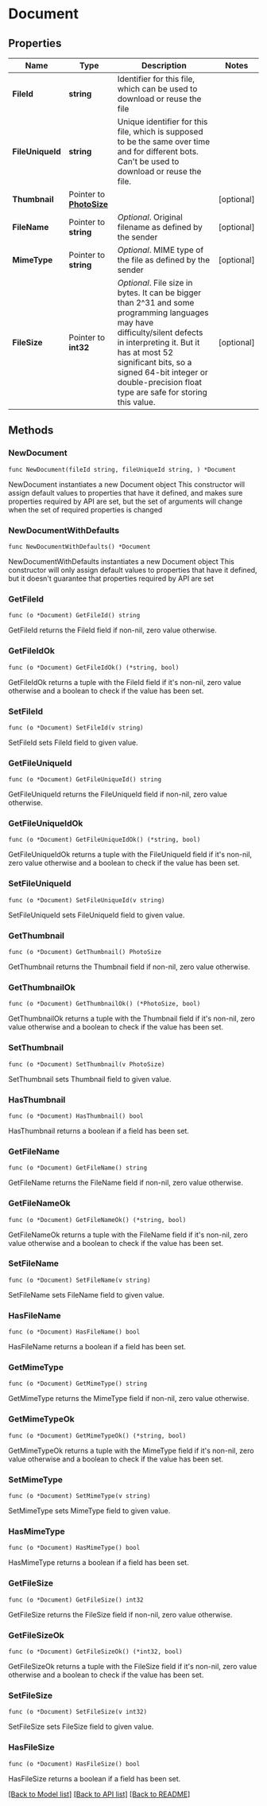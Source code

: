 # Document

## Properties

Name | Type | Description | Notes
------------ | ------------- | ------------- | -------------
**FileId** | **string** | Identifier for this file, which can be used to download or reuse the file | 
**FileUniqueId** | **string** | Unique identifier for this file, which is supposed to be the same over time and for different bots. Can&#39;t be used to download or reuse the file. | 
**Thumbnail** | Pointer to [**PhotoSize**](PhotoSize.md) |  | [optional] 
**FileName** | Pointer to **string** | *Optional*. Original filename as defined by the sender | [optional] 
**MimeType** | Pointer to **string** | *Optional*. MIME type of the file as defined by the sender | [optional] 
**FileSize** | Pointer to **int32** | *Optional*. File size in bytes. It can be bigger than 2^31 and some programming languages may have difficulty/silent defects in interpreting it. But it has at most 52 significant bits, so a signed 64-bit integer or double-precision float type are safe for storing this value. | [optional] 

## Methods

### NewDocument

`func NewDocument(fileId string, fileUniqueId string, ) *Document`

NewDocument instantiates a new Document object
This constructor will assign default values to properties that have it defined,
and makes sure properties required by API are set, but the set of arguments
will change when the set of required properties is changed

### NewDocumentWithDefaults

`func NewDocumentWithDefaults() *Document`

NewDocumentWithDefaults instantiates a new Document object
This constructor will only assign default values to properties that have it defined,
but it doesn't guarantee that properties required by API are set

### GetFileId

`func (o *Document) GetFileId() string`

GetFileId returns the FileId field if non-nil, zero value otherwise.

### GetFileIdOk

`func (o *Document) GetFileIdOk() (*string, bool)`

GetFileIdOk returns a tuple with the FileId field if it's non-nil, zero value otherwise
and a boolean to check if the value has been set.

### SetFileId

`func (o *Document) SetFileId(v string)`

SetFileId sets FileId field to given value.


### GetFileUniqueId

`func (o *Document) GetFileUniqueId() string`

GetFileUniqueId returns the FileUniqueId field if non-nil, zero value otherwise.

### GetFileUniqueIdOk

`func (o *Document) GetFileUniqueIdOk() (*string, bool)`

GetFileUniqueIdOk returns a tuple with the FileUniqueId field if it's non-nil, zero value otherwise
and a boolean to check if the value has been set.

### SetFileUniqueId

`func (o *Document) SetFileUniqueId(v string)`

SetFileUniqueId sets FileUniqueId field to given value.


### GetThumbnail

`func (o *Document) GetThumbnail() PhotoSize`

GetThumbnail returns the Thumbnail field if non-nil, zero value otherwise.

### GetThumbnailOk

`func (o *Document) GetThumbnailOk() (*PhotoSize, bool)`

GetThumbnailOk returns a tuple with the Thumbnail field if it's non-nil, zero value otherwise
and a boolean to check if the value has been set.

### SetThumbnail

`func (o *Document) SetThumbnail(v PhotoSize)`

SetThumbnail sets Thumbnail field to given value.

### HasThumbnail

`func (o *Document) HasThumbnail() bool`

HasThumbnail returns a boolean if a field has been set.

### GetFileName

`func (o *Document) GetFileName() string`

GetFileName returns the FileName field if non-nil, zero value otherwise.

### GetFileNameOk

`func (o *Document) GetFileNameOk() (*string, bool)`

GetFileNameOk returns a tuple with the FileName field if it's non-nil, zero value otherwise
and a boolean to check if the value has been set.

### SetFileName

`func (o *Document) SetFileName(v string)`

SetFileName sets FileName field to given value.

### HasFileName

`func (o *Document) HasFileName() bool`

HasFileName returns a boolean if a field has been set.

### GetMimeType

`func (o *Document) GetMimeType() string`

GetMimeType returns the MimeType field if non-nil, zero value otherwise.

### GetMimeTypeOk

`func (o *Document) GetMimeTypeOk() (*string, bool)`

GetMimeTypeOk returns a tuple with the MimeType field if it's non-nil, zero value otherwise
and a boolean to check if the value has been set.

### SetMimeType

`func (o *Document) SetMimeType(v string)`

SetMimeType sets MimeType field to given value.

### HasMimeType

`func (o *Document) HasMimeType() bool`

HasMimeType returns a boolean if a field has been set.

### GetFileSize

`func (o *Document) GetFileSize() int32`

GetFileSize returns the FileSize field if non-nil, zero value otherwise.

### GetFileSizeOk

`func (o *Document) GetFileSizeOk() (*int32, bool)`

GetFileSizeOk returns a tuple with the FileSize field if it's non-nil, zero value otherwise
and a boolean to check if the value has been set.

### SetFileSize

`func (o *Document) SetFileSize(v int32)`

SetFileSize sets FileSize field to given value.

### HasFileSize

`func (o *Document) HasFileSize() bool`

HasFileSize returns a boolean if a field has been set.


[[Back to Model list]](../README.md#documentation-for-models) [[Back to API list]](../README.md#documentation-for-api-endpoints) [[Back to README]](../README.md)


